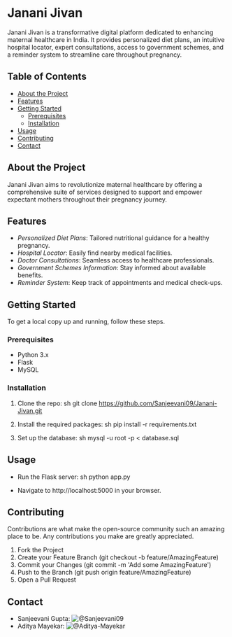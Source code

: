 # Janani Jivan

Janani Jivan is a transformative digital platform dedicated to enhancing maternal healthcare in India. It provides personalized diet plans, an intuitive hospital locator, expert consultations, access to government schemes, and a reminder system to streamline care throughout pregnancy.

## Table of Contents

- [About the Project](#about-the-project)
- [Features](#features)
- [Getting Started](#getting-started)
  - [Prerequisites](#prerequisites)
  - [Installation](#installation)
- [Usage](#usage)
- [Contributing](#contributing)
- [Contact](#contact)

## About the Project

Janani Jivan aims to revolutionize maternal healthcare by offering a comprehensive suite of services designed to support and empower expectant mothers throughout their pregnancy journey.

## Features

- *Personalized Diet Plans*: Tailored nutritional guidance for a healthy pregnancy.
- *Hospital Locator*: Easily find nearby medical facilities.
- *Doctor Consultations*: Seamless access to healthcare professionals.
- *Government Schemes Information*: Stay informed about available benefits.
- *Reminder System*: Keep track of appointments and medical check-ups.

## Getting Started

To get a local copy up and running, follow these steps.

### Prerequisites

- Python 3.x
- Flask
- MySQL

### Installation

1. Clone the repo:
   sh
   git clone https://github.com/Sanjeevani09/Janani-Jivan.git
   

2. Install the required packages:
   sh
   pip install -r requirements.txt
   

3. Set up the database:
   sh
   mysql -u root -p < database.sql
   

## Usage

- Run the Flask server:
  sh
  python app.py
  

- Navigate to http://localhost:5000 in your browser.

## Contributing

Contributions are what make the open-source community such an amazing place to be. Any contributions you make are greatly appreciated.

  1. Fork the Project
  2. Create your Feature Branch (git checkout -b feature/AmazingFeature)
  3. Commit your Changes (git commit -m 'Add some AmazingFeature')
  4. Push to the Branch (git push origin feature/AmazingFeature)
  5. Open a Pull Request

## Contact

- Sanjeevani Gupta: ![@Sanjeevani09](https://github.com/Sanjeevani09)
- Aditya Mayekar: ![@Aditya-Mayekar](https://github.com/Aditya-Mayekar)
